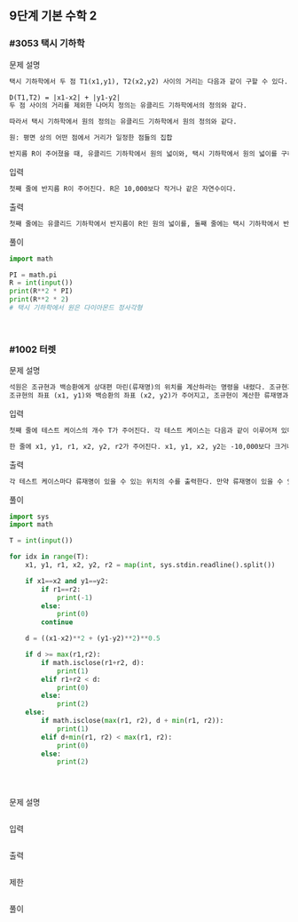 ## 9단계 기본 수학 2
### #3053 택시 기하학
문제 설명
```markdown
택시 기하학에서 두 점 T1(x1,y1), T2(x2,y2) 사이의 거리는 다음과 같이 구할 수 있다.

D(T1,T2) = |x1-x2| + |y1-y2|
두 점 사이의 거리를 제외한 나머지 정의는 유클리드 기하학에서의 정의와 같다.

따라서 택시 기하학에서 원의 정의는 유클리드 기하학에서 원의 정의와 같다.

원: 평면 상의 어떤 점에서 거리가 일정한 점들의 집합

반지름 R이 주어졌을 때, 유클리드 기하학에서 원의 넓이와, 택시 기하학에서 원의 넓이를 구하는 프로그램을 작성하시오.
```

입력
```markdown
첫째 줄에 반지름 R이 주어진다. R은 10,000보다 작거나 같은 자연수이다.
```

출력
```markdown
첫째 줄에는 유클리드 기하학에서 반지름이 R인 원의 넓이를, 둘째 줄에는 택시 기하학에서 반지름이 R인 원의 넓이를 출력한다. 정답과의 오차는 0.0001까지 허용한다.
```


풀이
```python
import math

PI = math.pi
R = int(input())
print(R**2 * PI)
print(R**2 * 2)
# 택시 기하학에서 원은 다이아몬드 정사각형
```

<br>

### #1002 터렛
문제 설명
```markdown
석원은 조규현과 백승환에게 상대편 마린(류재명)의 위치를 계산하라는 명령을 내렸다. 조규현과 백승환은 각각 자신의 터렛 위치에서 현재 적까지의 거리를 계산했다.
조규현의 좌표 (x1, y1)와 백승환의 좌표 (x2, y2)가 주어지고, 조규현이 계산한 류재명과의 거리 r1과 백승환이 계산한 류재명과의 거리 r2가 주어졌을 때, 류재명이 있을 수 있는 좌표의 수를 출력하는 프로그램을 작성하시오.
```

입력
```markdown
첫째 줄에 테스트 케이스의 개수 T가 주어진다. 각 테스트 케이스는 다음과 같이 이루어져 있다.

한 줄에 x1, y1, r1, x2, y2, r2가 주어진다. x1, y1, x2, y2는 -10,000보다 크거나 같고, 10,000보다 작거나 같은 정수이고, r1, r2는 10,000보다 작거나 같은 자연수이다.
```

출력
```markdown
각 테스트 케이스마다 류재명이 있을 수 있는 위치의 수를 출력한다. 만약 류재명이 있을 수 있는 위치의 개수가 무한대일 경우에는 -1을 출력한다.
```

풀이
```python
import sys
import math

T = int(input())

for idx in range(T):
    x1, y1, r1, x2, y2, r2 = map(int, sys.stdin.readline().split())

    if x1==x2 and y1==y2:
        if r1==r2:
            print(-1)
        else:
            print(0)
        continue

    d = ((x1-x2)**2 + (y1-y2)**2)**0.5

    if d >= max(r1,r2):
        if math.isclose(r1+r2, d):
            print(1)
        elif r1+r2 < d:
            print(0)
        else:
            print(2)
    else:
        if math.isclose(max(r1, r2), d + min(r1, r2)):
            print(1)
        elif d+min(r1, r2) < max(r1, r2):
            print(0)
        else:
            print(2)
```

<br>

### #
문제 설명
```markdown

```

입력
```markdown

```

출력
```markdown

```

제한
```markdown

```

풀이
```python

```

<br>